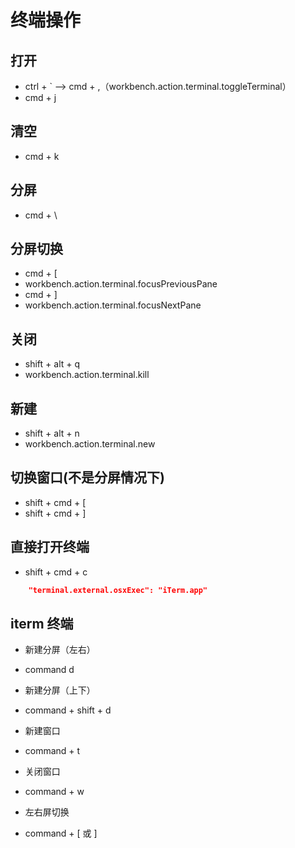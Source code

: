 # 终端操作

## 打开
- ctrl + ` ——> cmd + ,（workbench.action.terminal.toggleTerminal）
- cmd + j

## 清空
- cmd + k

## 分屏
- cmd + \

## 分屏切换
- cmd + [
- workbench.action.terminal.focusPreviousPane
- cmd + ]
- workbench.action.terminal.focusNextPane

## 关闭
- shift + alt + q
- workbench.action.terminal.kill

## 新建
- shift + alt + n
- workbench.action.terminal.new

## 切换窗口(不是分屏情况下)
- shift + cmd + [
- shift + cmd + ]

## 直接打开终端
- shift + cmd + c
```json (settings.json)
    "terminal.external.osxExec": "iTerm.app"
```

## iterm 终端
- 新建分屏（左右）
- command d

- 新建分屏（上下）
- command + shift + d

- 新建窗口
- command + t

- 关闭窗口 
- command + w

- 左右屏切换
- command + [ 或 ]